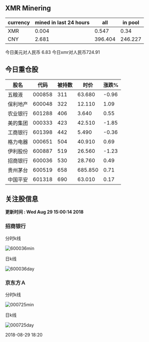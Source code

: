 ## XMR Minering

|currency|mined in last 24 hours|all|in pool|
|---|---|---|---|
|XMR|0.004|0.547|0.34|
|CNY|2.681|396.404|246.227|

今日美元对人民币 6.83	今日xmr对人民币724.91


## 今日重仓股 

|股名|代码|被持数|时价|涨跌%|
|---|---|---|---|---|
|五粮液|000858|311|63.680|-0.96|
|保利地产|600048|322|12.110|1.09|
|农业银行|601288|406|3.640|0.55|
|美的集团|000333|423|42.510|-1.85|
|工商银行|601398|442|5.490|-0.36|
|格力电器|000651|504|40.910|0.69|
|伊利股份|600887|519|26.560|-1.23|
|招商银行|600036|530|28.760|0.49|
|贵州茅台|600519|658|685.850|0.71|
|中国平安|601318|690|63.010|0.17|

## 关注股信息
**更新时间 : Wed Aug 29 15:00:14 2018**
### 招商银行 
分时k线

![600036min](http://image.sinajs.cn/newchart/min/n/sh600036.gif)

日k线

![600036day](http://image.sinajs.cn/newchart/daily/n/sh600036.gif)

### 京东方Ａ 
分时k线

![000725min](http://image.sinajs.cn/newchart/min/n/sz000725.gif)

日k线

![000725day](http://image.sinajs.cn/newchart/daily/n/sz000725.gif)

2018-08-29 18:20